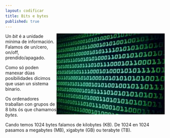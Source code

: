 ```yaml
---
layout: codificar
title: Bits e bytes
published: true
---
```

<img style="float: right;" alt="bits" height="256px"  src="/imaxes/bit.jpg">

Un _bit_ é a unidade mínima de información. Falamos de un/cero, on/off, prendido/apagado.

Como só poden manexar dúas posibilidades dicimos que usan un sistema binario.

Os ordenadores traballan con grupos de 8 bits ós que chamamos _bytes_.

Cando temos 1024 bytes falamos de kilobytes (KB). De 1024 en 1024 pasamos a megabytes (MB), xigabyte (GB) ou terabyte (TB).

<!-- TODO: mellorar chisquiño -->
